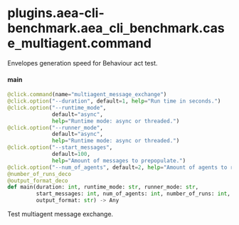 <a id="plugins.aea-cli-benchmark.aea_cli_benchmark.case_multiagent.command"></a>

# plugins.aea-cli-benchmark.aea`_`cli`_`benchmark.case`_`multiagent.command

Envelopes generation speed for Behaviour act test.

<a id="plugins.aea-cli-benchmark.aea_cli_benchmark.case_multiagent.command.main"></a>

#### main

```python
@click.command(name="multiagent_message_exchange")
@click.option("--duration", default=1, help="Run time in seconds.")
@click.option("--runtime_mode",
              default="async",
              help="Runtime mode: async or threaded.")
@click.option("--runner_mode",
              default="async",
              help="Runtime mode: async or threaded.")
@click.option("--start_messages",
              default=100,
              help="Amount of messages to prepopulate.")
@click.option("--num_of_agents", default=2, help="Amount of agents to run.")
@number_of_runs_deco
@output_format_deco
def main(duration: int, runtime_mode: str, runner_mode: str,
         start_messages: int, num_of_agents: int, number_of_runs: int,
         output_format: str) -> Any
```

Test multiagent message exchange.

